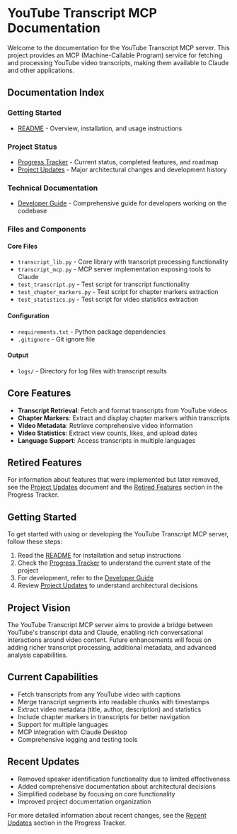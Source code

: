 # YouTube Transcript MCP Documentation

Welcome to the documentation for the YouTube Transcript MCP server. This project provides an MCP (Machine-Callable Program) service for fetching and processing YouTube video transcripts, making them available to Claude and other applications.

## Documentation Index

### Getting Started
- [README](../README.md) - Overview, installation, and usage instructions

### Project Status
- [Progress Tracker](progress_tracker.md) - Current status, completed features, and roadmap
- [Project Updates](project_updates.md) - Major architectural changes and development history

### Technical Documentation
- [Developer Guide](developer_guide.md) - Comprehensive guide for developers working on the codebase

### Files and Components

#### Core Files
- `transcript_lib.py` - Core library with transcript processing functionality
- `transcript_mcp.py` - MCP server implementation exposing tools to Claude
- `test_transcript.py` - Test script for transcript functionality
- `test_chapter_markers.py` - Test script for chapter markers extraction
- `test_statistics.py` - Test script for video statistics extraction

#### Configuration
- `requirements.txt` - Python package dependencies
- `.gitignore` - Git ignore file

#### Output
- `logs/` - Directory for log files with transcript results

## Core Features

- **Transcript Retrieval**: Fetch and format transcripts from YouTube videos
- **Chapter Markers**: Extract and display chapter markers within transcripts
- **Video Metadata**: Retrieve comprehensive video information
- **Video Statistics**: Extract view counts, likes, and upload dates
- **Language Support**: Access transcripts in multiple languages

## Retired Features

For information about features that were implemented but later removed, see the [Project Updates](project_updates.md#feature-speaker-identification-implemented--later-removed) document and the [Retired Features](progress_tracker.md#retired-features) section in the Progress Tracker.

## Getting Started

To get started with using or developing the YouTube Transcript MCP server, follow these steps:

1. Read the [README](../README.md) for installation and setup instructions
2. Check the [Progress Tracker](progress_tracker.md) to understand the current state of the project
3. For development, refer to the [Developer Guide](developer_guide.md)
4. Review [Project Updates](project_updates.md) to understand architectural decisions

## Project Vision

The YouTube Transcript MCP server aims to provide a bridge between YouTube's transcript data and Claude, enabling rich conversational interactions around video content. Future enhancements will focus on adding richer transcript processing, additional metadata, and advanced analysis capabilities.

## Current Capabilities

- Fetch transcripts from any YouTube video with captions
- Merge transcript segments into readable chunks with timestamps
- Extract video metadata (title, author, description) and statistics
- Include chapter markers in transcripts for better navigation
- Support for multiple languages
- MCP integration with Claude Desktop
- Comprehensive logging and testing tools

## Recent Updates

- Removed speaker identification functionality due to limited effectiveness
- Added comprehensive documentation about architectural decisions
- Simplified codebase by focusing on core functionality
- Improved project documentation organization

For more detailed information about recent changes, see the [Recent Updates](progress_tracker.md#recent-updates) section in the Progress Tracker. 